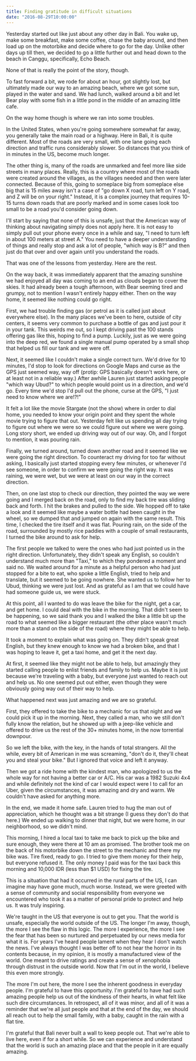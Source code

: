 ```yaml
---
title: Finding gratitude in difficult situations
date: "2016-08-29T10:00:00"
---
```


Yesterday started out like just about any other day in Bali. You wake up, make some breakfast, make some coffee, chase the baby around, and then load up on the motorbike and decide where to go for the day. Unlike other days up till then, we decided to go a little further out and head down to the beach in Canggu, specifically, Echo Beach.

None of that is really the point of the story, though.

To fast forward a bit, we rode for about an hour, got slightly lost, but ultimately made our way to an amazing beach, where we got some sun, played in the water and sand. We had lunch, walked around a bit and let Bear play with some fish in a little pond in the middle of an amazing little cafe.

On the way home though is where we ran into some troubles.

In the United States, when you're going somewhere somewhat far away, you generally take the main road or a highway. Here in Bali, it is quite different. Most of the roads are very small, with one lane going each direction and traffic runs considerably slower. So distances that you think of in minutes in the US, become much longer.

The other thing is, many of the roads are unmarked and feel more like side streets in many places. Really, this is a country where most of the roads were created around the villages, as the villages needed and then were later connected. Because of this, going to someplace big from someplace else big that is 15 miles away isn't a case of "go down X road, turn left on Y road, and Z will be on your right." Instead, it is a complex journey that requires 10-15 turns down roads that are poorly marked and in some cases look too small to be a road you'd consider going down.

I'll start by saying that none of this is unsafe, just that the American way of thinking about navigating simply does not apply here. It is not easy to simply pull out your phone every once in a while and say, "I need to turn left in about 100 meters at street A." You need to have a deeper understanding of things and really stop and ask a lot of people, "which way is B?" and then just do that over and over again until you understand the roads.

That was one of the lessons from yesterday. Here are the rest.

On the way back, it was immediately apparent that the amazing sunshine we had enjoyed all day was coming to an end as clouds began to cover the skies. It had already been a tough afternoon, with Bear seeming tired and grumpy, not to mention I wasn't entirely happy either. Then on the way home, it seemed like nothing could go right.

First, we had trouble finding gas (or petrol as it is called just about everywhere else). In the many places we've been to here, outside of city centers, it seems very common to purchase a bottle of gas and just pour it in your tank. This weirds me out, so I kept driving past the 100 stands offering gas like this, hoping to find a pump. Luckily, just as we were going into the deep red, we found a single manual pump operated by a small shop that helped us fill our tank and we were off.

Next, it seemed like I couldn't make a single correct turn. We'd drive for 10 minutes, I'd stop to look for directions on Google Maps and curse as the GPS just seemed way, way off (protip: GPS basically doesn't work here, or at least not in a reliable way.) After awhile Lauren just started asking people "which way Ubud?" to which people would point us in a direction, and we'd go. Every time we'd stop I'd pull out the phone, curse at the GPS, "I just need to know where we are!?!"

It felt a lot like the movie Stargate (not the show) where in order to dial home, you needed to know your origin point and they spent the whole movie trying to figure that out. Yesterday felt like us spending all day trying to figure out where we were so we could figure out where we were going. Long story short, we ended up driving way out of our way. Oh, and I forgot to mention, it was pouring rain.

Finally, we turned around, turned down another road and it seemed like we were going the right direction. To counteract my driving for too far without asking, I basically just started stopping every few minutes, or whenever I'd see someone, in order to confirm we were going the right way. It was raining, we were wet, but we were at least on our way in the correct direction.

Then, on one last stop to check our direction, they pointed the way we were going and I merged back on the road, only to find my back tire was sliding back and forth. I hit the brakes and pulled to the side. We hopped off to take a look and it seemed like maybe a water bottle had been caught in the wheel, so we dumped that and jumped on again with the same result. This time, I checked the tire itself and it was flat. Pouring rain, on the side of the road, surrounded by mostly rice paddies with a couple of small restaurants, I turned the bike around to ask for help.

The first people we talked to were the ones who had just pointed us in the right direction. Unfortunately, they didn't speak any English, so couldn't understand much more than "Taxi," to which they pondered a moment and said no. We waited around for a minute as a helpful person who had just stopped for a bite to eat, who spoke a little English, tried to help and translate, but it seemed to be going nowhere. She wanted us to follow her to Ubud, thinking we were just lost. And as grateful as I am that we could have had someone guide us, we were stuck.

At this point, all I wanted to do was leave the bike for the night, get a car, and get home. I could deal with the bike in the morning. That didn't seem to be happening, so we said thank you and I walked the bike a little bit up the road to what seemed like a bigger restaurant (the other place wasn't much more than a stand on the side of the road) where they might be able to help.

It took a moment to explain what was going on. They didn't speak great English, but they knew enough to know we had a broken bike, and that I was hoping to leave it, get a taxi home, and get it the next day.

At first, it seemed like they might not be able to help, but amazingly they started calling people to enlist friends and family to help us. Maybe it is just because we're traveling with a baby, but everyone just wanted to reach out and help us. No one seemed put out either, even though they were obviously going way out of their way to help.

What happened next was just amazing and we are so grateful.

First, they offered to take the bike to a mechanic for us that night and we could pick it up in the morning. Next, they called a man, who we still don't fully know the relation, but he showed up with a jeep-like vehicle and offered to drive us the rest of the 30+ minutes home, in the now torrential downpour.

So we left the bike, with the key, in the hands of total strangers. All the while, every bit of American in me was screaming, "don't do it, they'll cheat you and steal your bike." But I ignored that voice and left it anyway.

Then we got a ride home with the kindest man, who apologized to us the whole way for not having a better car or A/C. His car was a 1982 Suzuki 4x4 and while definitely not the kind of car I would expect were I to call for an Uber, given the circumstances, it was amazing and dry and warm. We couldn't have asked for anything more.

In the end, we made it home safe. Lauren tried to hug the man out of appreciation, which he thought was a bit strange (I guess they don't do that here.) We ended up walking to dinner that night, but we were home, in our neighborhood, so we didn't mind.

This morning, I hired a local taxi to take me back to pick up the bike and sure enough, they were there at 10 am as promised. The brother took me on the back of his motorbike down the street to the mechanic and there my bike was. Tire fixed, ready to go. I tried to give them money for their help, but everyone refused it. The only money I paid was for the taxi back this morning and 10,000 IDR (less than $1 USD) for fixing the tire.

This is a situation that had it occurred in the rural parts of the US, I can imagine may have gone much, much worse. Instead, we were greeted with a sense of community and social responsibility from everyone we encountered who took it as a matter of personal pride to protect and help us. It was truly inspiring.

We're taught in the US that everyone is out to get you. That the world is unsafe, especially the world outside of the US. The longer I'm away, though, the more I see the flaw in this logic. The more I experience, the more I see the fear that has been so nurtured and perpetuated by our news media for what it is. For years I've heard people lament when they hear I don't watch the news. I've always thought I was better off to not hear the horror in its contents because, in my opinion, it is mostly a manufactured view of the world. One meant to drive ratings and create a sense of xenophobia through distrust in the outside world. Now that I'm out in the world, I believe this even more strongly.

The more I'm out here, the more I see the inherent goodness in everyday people. I'm grateful to have this opportunity. I'm grateful to have had such amazing people help us out of the kindness of their hearts, in what felt like such dire circumstances. In retrospect, all of it was minor, and all of it was a reminder that we're all just people and that at the end of the day, we should all reach out to help the small family, with a baby, caught in the rain with a flat tire.

I'm grateful that Bali never built a wall to keep people out. That we're able to live here, even if for a short while. So we can experience and understand that the world is such an amazing place and that the people in it are equally amazing.